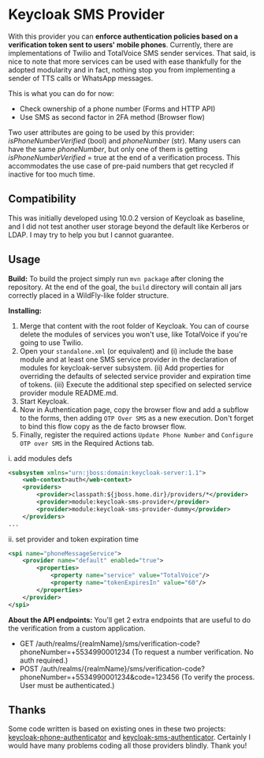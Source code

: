 # Keycloak SMS Provider

With this provider you can **enforce authentication policies based on a verification token sent to users' mobile phones**.
Currently, there are implementations of Twilio and TotalVoice SMS sender services. That said, is nice to note that more
services can be used with ease thankfully for the adopted modularity and in fact, nothing stop you from implementing a 
sender of TTS calls or WhatsApp messages. 

This is what you can do for now:
  + Check ownership of a phone number (Forms and HTTP API)
  + Use SMS as second factor in 2FA method (Browser flow)
  
Two user attributes are going to be used by this provider: _isPhoneNumberVerified_ (bool) and _phoneNumber_ (str). Many
users can have the same _phoneNumber_, but only one of them is getting _isPhoneNumberVerified_ = true at the end of a 
verification process. This accommodates the use case of pre-paid numbers that get recycled if inactive for too much time.

## Compatibility

This was initially developed using 10.0.2 version of Keycloak as baseline, and I did not test another user storage beyond
the default like Kerberos or LDAP. I may try to help you but I cannot guarantee.

## Usage

**Build:** To build the project simply run `mvn package` after cloning the repository. At the end of the goal, the `build`
directory will contain all jars correctly placed in a WildFly-like folder structure. 

**Installing:**
 
  1. Merge that content with the root folder of Keycloak. You can of course delete the modules of services you won't use,
  like TotalVoice if you're going to use Twilio.
  2. Open your `standalone.xml` (or equivalent) and (i) include the base module and at least one SMS service provider in
  the declaration of modules for keycloak-server subsystem. (ii) Add properties for overriding the defaults of selected
  service provider and expiration time of tokens. (iii) Execute the additional step specified on selected service provider
  module README.md.
  3. Start Keycloak.
  4. Now in Authentication page, copy the browser flow and add a subflow to the forms, then adding `OTP Over SMS` as a
  new execution. Don't forget to bind this flow copy as the de facto browser flow.
  5. Finally, register the required actions `Update Phone Number` and `Configure OTP over SMS` in the Required Actions tab.

i. add modules defs
```xml
<subsystem xmlns="urn:jboss:domain:keycloak-server:1.1">
    <web-context>auth</web-context>
    <providers>
        <provider>classpath:${jboss.home.dir}/providers/*</provider>
        <provider>module:keycloak-sms-provider</provider>
        <provider>module:keycloak-sms-provider-dummy</provider>
    </providers>
...
```
ii. set provider and token expiration time
```xml
<spi name="phoneMessageService">
    <provider name="default" enabled="true">
        <properties>
            <property name="service" value="TotalVoice"/>
            <property name="tokenExpiresIn" value="60"/>
        </properties>
    </provider>
</spi>
```

**About the API endpoints:** You'll get 2 extra endpoints that are useful to do the verification from a custom application.

  + GET /auth/realms/{realmName}/sms/verification-code?phoneNumber=+5534990001234 (To request a number verification. No auth required.)
  + POST /auth/realms/{realmName}/sms/verification-code?phoneNumber=+5534990001234&code=123456 (To verify the process. User must be authenticated.)

## Thanks
Some code written is based on existing ones in these two projects: [keycloak-phone-authenticator](https://github.com/FX-HAO/keycloak-phone-authenticator)
and [keycloak-sms-authenticator](https://github.com/gwallet/keycloak-sms-authenticator). Certainly I would have many problems
coding all those providers blindly. Thank you!

